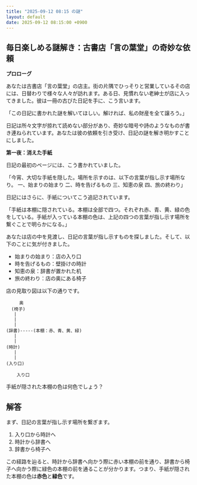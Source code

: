```yaml
---
title: "2025-09-12 08:15 の謎"
layout: default
date: 2025-09-12 08:15:00 +0900
---
```

## 毎日楽しめる謎解き：古書店「言の葉堂」の奇妙な依頼

**プロローグ**

あなたは古書店「言の葉堂」の店主。街の片隅でひっそりと営業しているその店には、日替わりで様々な人々が訪れます。ある日、見慣れない老紳士が店に入ってきました。彼は一冊の古びた日記を手に、こう言います。

「この日記に書かれた謎を解いてほしい。解ければ、私の財産を全て譲ろう。」

日記は所々文字が掠れて読めない部分があり、奇妙な暗号や詩のようなものが書き連ねられています。あなたは彼の依頼を引き受け、日記の謎を解き明かすことにしました。

**第一夜：消えた手紙**

日記の最初のページには、こう書かれていました。

「今宵、大切な手紙を隠した。場所を示すのは、以下の言葉が指し示す場所なり。
一、始まりの始まり
二、時を告げるもの
三、知恵の泉
四、旅の終わり」

日記にはさらに、手紙についてこう追記されています。

「手紙は本棚に隠されている。本棚は全部で四つ。それぞれ赤、青、黄、緑の色をしている。手紙が入っている本棚の色は、上記の四つの言葉が指し示す場所を繋ぐことで明らかになる。」

あなたは店の中を見渡し、日記の言葉が指し示すものを探しました。そして、以下のことに気が付きました。

*   始まりの始まり：店の入り口
*   時を告げるもの：壁掛けの時計
*   知恵の泉：辞書が置かれた机
*   旅の終わり：店の奥にある椅子

店の見取り図は以下の通りです。

```
     奥
  (椅子)
   |
   |
   |
(辞書)-----(本棚：赤、青、黄、緑)
   |
   |
(時計)
   |
   |
(入り口)

    入り口
```

手紙が隠された本棚の色は何色でしょう？

## 解答

まず、日記の言葉が指し示す場所を繋ぎます。

1.  入り口から時計へ
2.  時計から辞書へ
3.  辞書から椅子へ

この経路を辿ると、時計から辞書へ向かう際に赤い本棚の前を通り、辞書から椅子へ向かう際に緑色の本棚の前を通ることが分かります。つまり、手紙が隠された本棚の色は**赤色**と**緑色**です。
